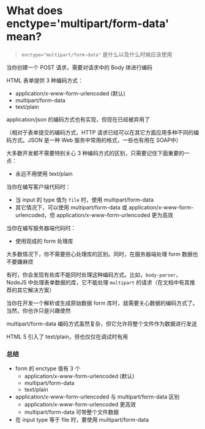 What does enctype='multipart/form-data' mean?
===========================

> `enctype="multipart/form-data"` 是什么以及什么时候应该使用

当你创建一个 POST 请求，需要对请求中的 Body 体进行编码

HTML 表单提供 3 种编码方式：

* application/x-www-form-urlencoded (默认)
* multipart/form-data
* text/plain

application/json 的编码方式也有实现，但现在已经被弃用了

（相对于表单提交的编码方式，HTTP 请求已经可以在其它方面应用多种不同的编码方式。JSON 是一种 Web 服务中常用的格式，一些也有用在 SOAP中）

大多数开发都不需要特别关心 3 种编码方式的区别，只需要记住下面重要的一点：

* 永远不用使用 text/plain

当你在编写客户端代码时：

* 当 input 的 type 值为 `file` 时，使用 multipart/form-data
* 其它情况下，可以使用 multipart/form-data 或 application/x-www-form-urlencoded，但 application/x-www-form-urlencoded 更为高效

当你在编写服务器端代码时：

* 使用现成的 form 处理库

大多数情况下，你不需要担心处理库的区别。同时，在服务器端处理 form 数据也不要嫌麻烦

有时，你会发现有些库不能同时处理这种编码方式。比如，`body-parser`，NodeJS 中处理表单数据的库，它不能处理 `multipart` 的请求（在文档中有其推荐的其它解决方案）

当你在开发一个解析或生成原始数据 form 库时，就需要关心数据的编码方式了。当然，你也许只是兴趣使然

multipart/form-data 编码方式虽然复杂，但它允许将整个文件作为数据进行发送

HTML 5 引入了 text/plain，但也仅仅在调试时有用

### 总结

* form 的 enctype 值有 3 个
  * application/x-www-form-urlencoded (默认)
  * multipart/form-data
  * text/plain
* application/x-www-form-urlencoded 与 multipart/form-data 区别
  * application/x-www-form-urlencoded 更高效
  * multipart/form-data 可带整个文件数据
* 在 input type 等于 file 时，要使用 multipart/form-data
